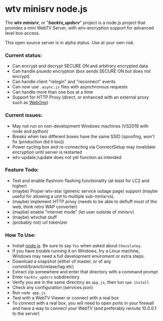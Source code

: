 # wtv minisrv node.js

The ***wtv minisrv***, or "***hacktv_updsrv***" project is a node.js project that provides a mini WebTV Server, with wtv-encryption support for advanced level box access.

This open source server is in alpha status. Use at your own risk.

### Current status:
- Can encrypt and decrypt SECURE ON and arbitrary encrypted data
- Can handle psuedo encryption (box sends SECURE ON but does not encrypt)
- Can handle client "relogin" and "reconnect" events
- Can now use `.async.js` files with asynchronous requests
- Can handle more than one box at a time
- Support for HTTP Proxy (direct, or enhanced with an external proxy such as [WebOne](https://github.com/atauenis/webone))

### Current issues:
- May not run on non-development Windows machines (VS2019 with node and python)
- Breaks when two different boxes have the same SSID (spoofing, won't fix (production did it too))
- Power cycling box and re-connecting via ConnectSetup may invalidate encryption until server is restarted
- wtv-update:/update does not yet function as intended

### Feature Todo:
- Test and enable flashrom flashing functionality (at least for LC2 and higher)
- (maybe) Proper wtv-star (generic service outage page) support (maybe useful for allowing a unit to multiple sub-minisrvs).
- (maybe) implement HTTP proxy (needs to be able to defluff most of the web, think retro WAP converter)
- (maybe) enable "internet mode" (let user outside of minisrv)
- (maybe) wtvchat stuff
- (probably not) url tokenizer

### How To Use:
- Install [node.js](https://nodejs.org/en/download/). Be sure to say `Yes` when asked about `Chocolatey`.
- If you have trouble running it on Windows, try a Linux machine, Windows may need a full development enviroment or extra steps.
- Download a snapshot (either of master, or of any commit/branch/relase/tag etc)
- Extract zip somewhere and enter that directory with a command prompt
- Enter `hacktv_updsrv` subdirectory
- Verify you are in the same directory as `app.js`, then tun `npm install`
- Check any configuration (services.json)
- Run `node app.js`
- Test with a WebTV Viewer or connect with a real box
- To connect with a real box, you will need to open ports in your firewall and have a way to connect your WebTV (and preferably reroute 10.0.0.1 to the server)
